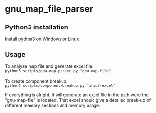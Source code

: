 # gnu_map_file_parser

## Python3 installation
Install python3 on Windows or Linux

## Usage
To analyze map file and generate excel file:<br>
`python3 scripts/gnu-map-parser.py "gnu-map-file"`<br><br>
To create component breakup:<br>
`python3 scripts/component-breakup.py "input-excel"`

If everything is alright, it will generate an excel file in the path were the "gnu-map-file" is located. That excel should give a detailed break-up of different memory sections and memory usage.
